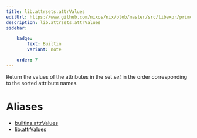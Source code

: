```yaml
---
title: lib.attrsets.attrValues
editUrl: https://www.github.com/nixos/nix/blob/master/src/libexpr/primops.cc
description: lib.attrsets.attrValues
sidebar:

    badge:
        text: Builtin
        variant: note

    order: 7
---
```


Return the values of the attributes in the set *set* in the order
corresponding to the sorted attribute names.


# Aliases

- [builtins.attrValues](reference/builtins/builtins-attrValues)
- [lib.attrValues](reference/lib/lib-attrValues)



